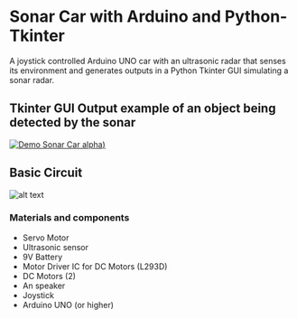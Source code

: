 # Sonar Car with Arduino and Python-Tkinter

A joystick controlled Arduino UNO car with an ultrasonic radar that senses its environment and generates outputs in a Python Tkinter GUI simulating a sonar radar.


## Tkinter GUI Output example of an object being detected by the sonar
[![Demo Sonar Car alpha](https://github.com/AlejandroCovarrubias/Sonar_Car/blob/master/radar_example.gif?raw=true))](https://youtu.be/rwV8KsuHGdA)


## Basic Circuit
![alt text](https://github.com/AlejandroCovarrubias/Sonar_Car/blob/master/circuit_diagram.png?raw=true)

### Materials and components
- Servo Motor
- Ultrasonic sensor
- 9V Battery
-	Motor Driver IC for DC Motors (L293D)
- DC Motors (2)
- An speaker
- Joystick
- Arduino UNO (or higher)
